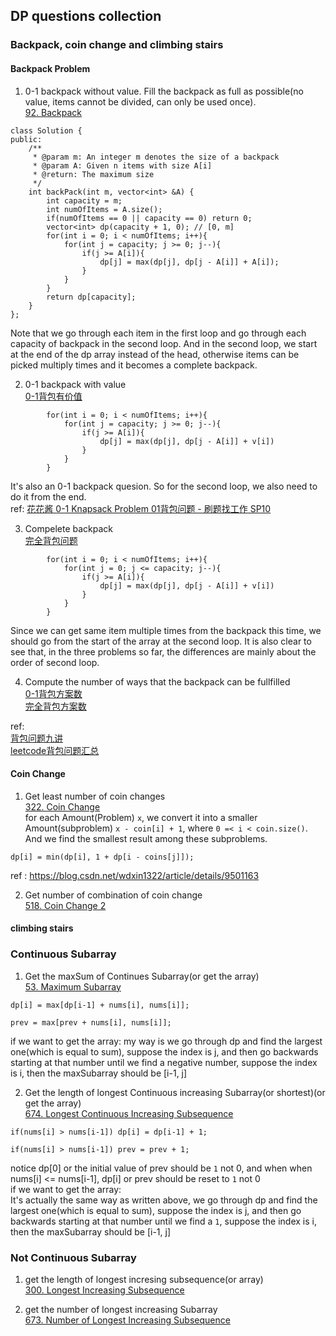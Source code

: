 ## DP questions collection
### Backpack, coin change and climbing stairs
#### Backpack Problem
1. 0-1 backpack without value. Fill the backpack as full as possible(no value, items cannot be divided, can only be used once).  
[92. Backpack](https://www.lintcode.com/problem/backpack/description)
```
class Solution {
public:
    /**
     * @param m: An integer m denotes the size of a backpack
     * @param A: Given n items with size A[i]
     * @return: The maximum size
     */
    int backPack(int m, vector<int> &A) {
        int capacity = m;
        int numOfItems = A.size();
        if(numOfItems == 0 || capacity == 0) return 0;
        vector<int> dp(capacity + 1, 0); // [0, m]
        for(int i = 0; i < numOfItems; i++){
            for(int j = capacity; j >= 0; j--){
                if(j >= A[i]){
                    dp[j] = max(dp[j], dp[j - A[i]] + A[i]);
                }
            }
        }
        return dp[capacity];
    }
};
```
Note that we go through each item in the first loop and go through each capacity of backpack in the second loop. And in the second loop, we start at the end of the dp array instead of the head, otherwise items can be picked multiply times and it becomes a complete backpack.

2. 0-1 backpack with value  
[0-1背包有价值](https://www.lintcode.com/problem/backpack-ii/)
```
        for(int i = 0; i < numOfItems; i++){
            for(int j = capacity; j >= 0; j--){
                if(j >= A[i]){
                    dp[j] = max(dp[j], dp[j - A[i]] + v[i])
                }
            }
        }
```
It's also an 0-1 backpack quesion. So for the second loop, we also need to do it from the end.  
ref: [花花酱 0-1 Knapsack Problem 01背包问题 - 刷题找工作 SP10](https://www.youtube.com/watch?v=CO0r6kcwHUU&t=896s)  

3. Compelete backpack  
[完全背包问题](https://www.lintcode.com/problem/backpack-iii/description)  
```
        for(int i = 0; i < numOfItems; i++){
            for(int j = 0; j <= capacity; j--){
                if(j >= A[i]){
                    dp[j] = max(dp[j], dp[j - A[i]] + v[i])
                }
            }
        }
```
Since we can get same item multiple times from the backpack this time, we should go from the start of the array at the second loop. It is also clear to see that, in the three problems so far, the differences are mainly about the order of second loop.

4. Compute the number of ways that the backpack can be fullfilled  
[0-1背包方案数](https://www.lintcode.com/problem/backpack-v/description)  
[完全背包方案数](https://www.lintcode.com/problem/backpack-iv/description)



ref:  
[背包问题九讲](https://www.kancloud.cn/kancloud/pack/70125)  
[leetcode背包问题汇总](https://blog.csdn.net/u013166817/article/details/85449218)

#### Coin Change
1. Get least number of coin changes  
[322. Coin Change](https://leetcode.com/problems/coin-change/)  
for each Amount(Problem) `x`, we convert it into a smaller Amount(subproblem) `x - coin[i] + 1`, where `0 =< i < coin.size()`.
And we find the smallest result among these subproblems.
```
dp[i] = min(dp[i], 1 + dp[i - coins[j]]);
```
ref : https://blog.csdn.net/wdxin1322/article/details/9501163  

2. Get number of combination of coin change  
[518. Coin Change 2](https://leetcode.com/problems/coin-change-2/)  



#### climbing stairs



### Continuous Subarray
1. Get the maxSum of Continues Subarray(or get the array)  
[53. Maximum Subarray](https://leetcode.com/problems/maximum-subarray/)
```
dp[i] = max[dp[i-1] + nums[i], nums[i]];
```
```
prev = max[prev + nums[i], nums[i]];
```
if we want to get the array:
my way is we go through dp and find the largest one(which is equal to sum), suppose the index is j, 
and then go backwards starting at that number until we find a negative number, suppose the index is i,
then the maxSubarray should be [i-1, j]

2. Get the length of longest Continuous increasing Subarray(or shortest)(or get the array)  
[674. Longest Continuous Increasing Subsequence](https://leetcode.com/problems/longest-continuous-increasing-subsequence/)
```
if(nums[i] > nums[i-1]) dp[i] = dp[i-1] + 1;
```
```
if(nums[i] > nums[i-1]) prev = prev + 1;
```
notice dp[0] or the initial value of prev should be `1` not 0, and when when nums[i] <= nums[i-1], dp[i] or prev should be reset to `1` not 0  
if we want to get the array:  
It's actually the same way as written above, we go through dp and find the largest one(which is equal to sum), suppose the index is j, 
and then go backwards starting at that number until we find a `1`, suppose the index is i,
then the maxSubarray should be [i-1, j]


### Not Continuous Subarray
1. get the length of longest incresing subsequence(or array)  
[300. Longest Increasing Subsequence](https://leetcode.com/problems/longest-increasing-subsequence/)

2. get the number of longest increasing Subarray  
[673. Number of Longest Increasing Subsequence](https://leetcode.com/problems/number-of-longest-increasing-subsequence/)


